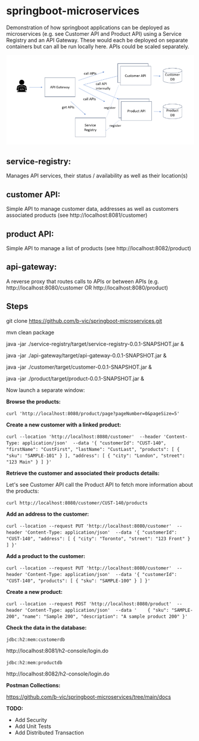 # springboot-microservices

Demonstration of how springboot applications can be deployed as microservices (e.g. see Customer API and Product API) using a Service Registry and an API Gateway. These would each be deployed on separate containers but can all be run locally here.  APIs could be scaled separately.

![image](https://github.com/b-vic/springboot-microservices/blob/main/docs/microservice.png)


## service-registry: 

Manages API services, their status / availability as well as their location(s)


## customer API: 

Simple API to manage customer data, addresses as well as customers associated products (see http://localhost:8081/customer)


## product API: 

Simple API to manage a list of products (see http://localhost:8082/product)


## api-gateway: 

A reverse proxy that routes calls to APIs or between APIs (e.g. http://localhost:8080/customer OR http://localhost:8080/product)


## Steps

git clone https://github.com/b-vic/springboot-microservices.git

mvn clean package

java -jar ./service-registry/target/service-registry-0.0.1-SNAPSHOT.jar &

java -jar ./api-gateway/target/api-gateway-0.0.1-SNAPSHOT.jar &

java -jar ./customer/target/customer-0.0.1-SNAPSHOT.jar &

java -jar ./product/target/product-0.0.1-SNAPSHOT.jar &



Now launch a separate window:



**Browse the products:**

`curl 'http://localhost:8080/product/page?pageNumber=0&pageSize=5'`


**Create a new customer with a linked product:**

`curl --location 'http://localhost:8080/customer' 
--header 'Content-Type: application/json' 
--data '{
    "customerId": "CUST-140",
    "firstName": "CustFirst",
    "lastName": "CustLast",
    "products": [
        {
            "sku": "SAMPLE-101"
        }
    ],
    "address": [
        {
            "city": "London",
            "street": "123 Main"
        }
    ]
}'`

**Retrieve the customer and associated their products details:**

Let's see Customer API call the Product API to fetch more information about the products:

`curl http://localhost:8080/customer/CUST-140/products`


**Add an address to the customer:**

`curl --location --request PUT 'http://localhost:8080/customer' 
--header 'Content-Type: application/json' 
--data '{
    "customerId": "CUST-140",
    "address": [
        {
            "city": "Toronto",
            "street": "123 Front"
        }
    ]
}'`

**Add a product to the customer:**

`curl --location --request PUT 'http://localhost:8080/customer' 
--header 'Content-Type: application/json' 
--data '{
    "customerId": "CUST-140",
    "products": [
        {
            "sku": "SAMPLE-100"
        }
    ]
}'`

**Create a new product:**

`curl --location --request POST 'http://localhost:8080/product' 
--header 'Content-Type: application/json' 
--data '    {
        "sku": "SAMPLE-200",
        "name": "Sample 200",
        "description": "A sample product 200"
    }'`


**Check the data in the database:**

`jdbc:h2:mem:customerdb`

http://localhost:8081/h2-console/login.do

`jdbc:h2:mem:productdb`

http://localhost:8082/h2-console/login.do

**Postman Collections:**

https://github.com/b-vic/springboot-microservices/tree/main/docs


**TODO:**

- Add Security
- Add Unit Tests
- Add Distributed Transaction



